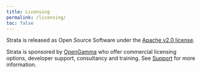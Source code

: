 ```yaml
---
title: Licensing
permalink: /licensing/
toc: false
---
```


Strata is released as Open Source Software under the [Apache v2.0 license](http://www.apache.org/licenses/LICENSE-2.0.html).

Strata is sponsored by [OpenGamma](http://www.opengamma.com) who offer commercial licensing options, developer support, consultancy and training. See [Support]({{site.baseurl}}/support) for more information.
